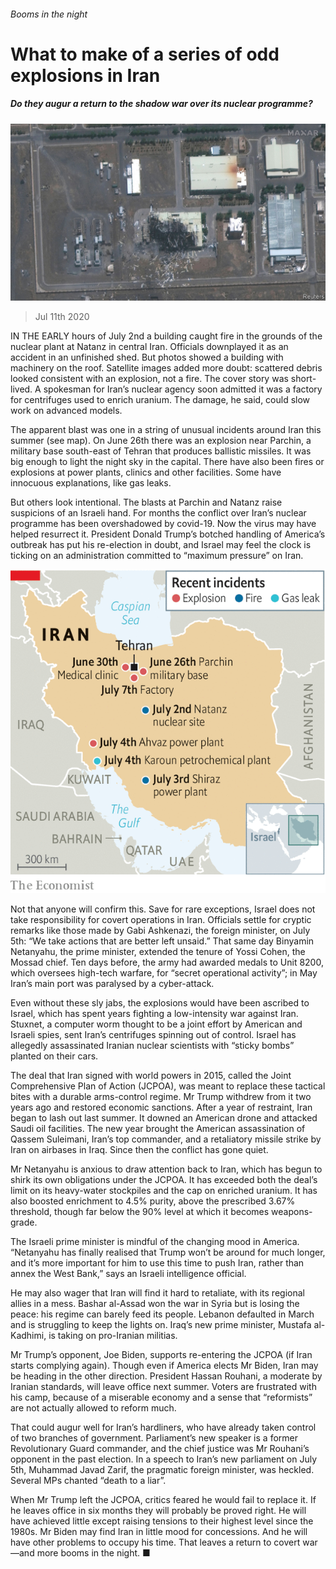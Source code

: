 ###### Booms in the night

# What to make of a series of odd explosions in Iran 

##### Do they augur a return to the shadow war over its nuclear programme? 

![image](images/20200711_MAP005_0.jpg) 

> Jul 11th 2020 

IN THE EARLY hours of July 2nd a building caught fire in the grounds of the nuclear plant at Natanz in central Iran. Officials downplayed it as an accident in an unfinished shed. But photos showed a building with machinery on the roof. Satellite images added more doubt: scattered debris looked consistent with an explosion, not a fire. The cover story was short-lived. A spokesman for Iran’s nuclear agency soon admitted it was a factory for centrifuges used to enrich uranium. The damage, he said, could slow work on advanced models.

The apparent blast was one in a string of unusual incidents around Iran this summer (see map). On June 26th there was an explosion near Parchin, a military base south-east of Tehran that produces ballistic missiles. It was big enough to light the night sky in the capital. There have also been fires or explosions at power plants, clinics and other facilities. Some have innocuous explanations, like gas leaks.


But others look intentional. The blasts at Parchin and Natanz raise suspicions of an Israeli hand. For months the conflict over Iran’s nuclear programme has been overshadowed by covid-19. Now the virus may have helped resurrect it. President Donald Trump’s botched handling of America’s outbreak has put his re-election in doubt, and Israel may feel the clock is ticking on an administration committed to “maximum pressure” on Iran.

![image](images/20200711_MAM984.png) 


Not that anyone will confirm this. Save for rare exceptions, Israel does not take responsibility for covert operations in Iran. Officials settle for cryptic remarks like those made by Gabi Ashkenazi, the foreign minister, on July 5th: “We take actions that are better left unsaid.” That same day Binyamin Netanyahu, the prime minister, extended the tenure of Yossi Cohen, the Mossad chief. Ten days before, the army had awarded medals to Unit 8200, which oversees high-tech warfare, for “secret operational activity”; in May Iran’s main port was paralysed by a cyber-attack.

Even without these sly jabs, the explosions would have been ascribed to Israel, which has spent years fighting a low-intensity war against Iran. Stuxnet, a computer worm thought to be a joint effort by American and Israeli spies, sent Iran’s centrifuges spinning out of control. Israel has allegedly assassinated Iranian nuclear scientists with “sticky bombs” planted on their cars.

The deal that Iran signed with world powers in 2015, called the Joint Comprehensive Plan of Action (JCPOA), was meant to replace these tactical bites with a durable arms-control regime. Mr Trump withdrew from it two years ago and restored economic sanctions. After a year of restraint, Iran began to lash out last summer. It downed an American drone and attacked Saudi oil facilities. The new year brought the American assassination of Qassem Suleimani, Iran’s top commander, and a retaliatory missile strike by Iran on airbases in Iraq. Since then the conflict has gone quiet.

Mr Netanyahu is anxious to draw attention back to Iran, which has begun to shirk its own obligations under the JCPOA. It has exceeded both the deal’s limit on its heavy-water stockpiles and the cap on enriched uranium. It has also boosted enrichment to 4.5% purity, above the prescribed 3.67% threshold, though far below the 90% level at which it becomes weapons-grade.

The Israeli prime minister is mindful of the changing mood in America. “Netanyahu has finally realised that Trump won’t be around for much longer, and it’s more important for him to use this time to push Iran, rather than annex the West Bank,” says an Israeli intelligence official.

He may also wager that Iran will find it hard to retaliate, with its regional allies in a mess. Bashar al-Assad won the war in Syria but is losing the peace: his regime can barely feed its people. Lebanon defaulted in March and is struggling to keep the lights on. Iraq’s new prime minister, Mustafa al-Kadhimi, is taking on pro-Iranian militias.

Mr Trump’s opponent, Joe Biden, supports re-entering the JCPOA (if Iran starts complying again). Though even if America elects Mr Biden, Iran may be heading in the other direction. President Hassan Rouhani, a moderate by Iranian standards, will leave office next summer. Voters are frustrated with his camp, because of a miserable economy and a sense that “reformists” are not actually allowed to reform much.

That could augur well for Iran’s hardliners, who have already taken control of two branches of government. Parliament’s new speaker is a former Revolutionary Guard commander, and the chief justice was Mr Rouhani’s opponent in the past election. In a speech to Iran’s new parliament on July 5th, Muhammad Javad Zarif, the pragmatic foreign minister, was heckled. Several MPs chanted “death to a liar”.

When Mr Trump left the JCPOA, critics feared he would fail to replace it. If he leaves office in six months they will probably be proved right. He will have achieved little except raising tensions to their highest level since the 1980s. Mr Biden may find Iran in little mood for concessions. And he will have other problems to occupy his time. That leaves a return to covert war—and more booms in the night. ■

